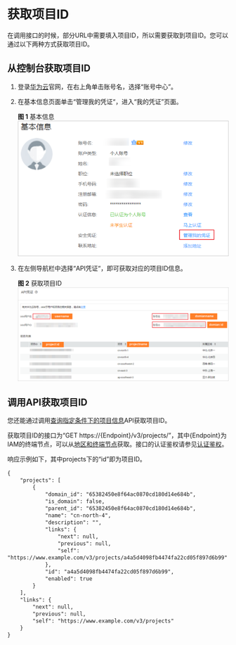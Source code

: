 # 获取项目ID<a name="vod_04_0211"></a>

在调用接口的时候，部分URL中需要填入项目ID，所以需要获取到项目ID。您可以通过以下两种方式获取项目ID。

## 从控制台获取项目ID<a name="section16150143114253"></a>

1.  登录[华为云](https://auth.huaweicloud.com/authui/login.action?service=https://account.huaweicloud.com/usercenter/#/login)官网，在右上角单击账号名，选择“账号中心”。
2.  在基本信息页面单击“管理我的凭证“，进入“我的凭证”页面。

    **图 1**  基本信息<a name="zh-cn_topic_0161541108_fig651815401114"></a>  
    ![](figures/基本信息.png "基本信息")

3.  在左侧导航栏中选择“API凭证“，即可获取对应的项目ID信息。

    **图 2**  获取项目ID<a name="zh-cn_topic_0161541108_fig177761853216"></a>  
    ![](figures/获取项目ID.png "获取项目ID")


## 调用API获取项目ID<a name="section5912143972911"></a>

您还能通过调用[查询指定条件下的项目信息](https://support.huaweicloud.com/api-iam/zh-cn_topic_0057845625.html)API获取项目ID。

获取项目ID的接口为“GET https://\{Endpoint\}/v3/projects/”，其中\{Endpoint\}为IAM的终端节点，可以从[地区和终端节点](使用前必读.md#section499212013211)获取。接口的认证鉴权请参见[认证鉴权](认证鉴权.md)。

响应示例如下，其中projects下的“id”即为项目ID。

```
{ 
    "projects": [ 
        { 
            "domain_id": "65382450e8f64ac0870cd180d14e684b", 
            "is_domain": false, 
            "parent_id": "65382450e8f64ac0870cd180d14e684b", 
            "name": "cn-north-4", 
            "description": "", 
            "links": { 
                "next": null, 
                "previous": null, 
                "self": "https://www.example.com/v3/projects/a4a5d4098fb4474fa22cd05f897d6b99" 
            }, 
            "id": "a4a5d4098fb4474fa22cd05f897d6b99", 
            "enabled": true 
        } 
    ], 
    "links": { 
        "next": null, 
        "previous": null, 
        "self": "https://www.example.com/v3/projects" 
    } 
}
```

